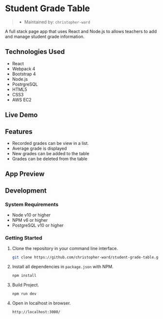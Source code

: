 # Student Grade Table
> - Maintained by: `christopher-ward`

A full stack page app that uses React and Node.js to allows teachers to add and manage student grade information.
## Technologies Used
- React
- Webpack 4
- Bootstrap 4
- Node.js
- PostrgreSQL
- HTML5
- CSS3
- AWS EC2

## Live Demo

## Features
- Recorded grades can be view in a list.
- Average grade is displayed
- New grades can be added to the table
- Grades can be deleted from the table
## App Preview

## Development

### System Requirements
- Node v10 or higher
- NPM v6 or higher
- PostgreSQL v10 or higher

### Getting Started
1. Clone the repository in your command line interface.
    ```bash
    git clone https://github.com/christopher-ward/student-grade-table.git
    ```
1. Install all dependencies in `package.json` with NPM.
    ```bash
    npm install
    ```
1. Build Project.
    ```bash
    npm run dev
    ```
1. Open in localhost in browser.
    ```
    http://localhost:3000/
    ```
    

